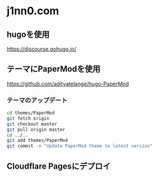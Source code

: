 # j1nn0.com

## hugoを使用
https://discourse.gohugo.io/

## テーマにPaperModを使用
https://github.com/adityatelange/hugo-PaperMod

### テーマのアップデート

```sh
cd themes/PaperMod
git fetch origin
git checkout master
git pull origin master
cd ../..
git add themes/PaperMod
git commit -m "Update PaperMod theme to latest version"
```

## Cloudflare Pagesにデプロイ
